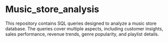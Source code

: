 # Music_store_analysis
This repository contains SQL queries designed to analyze a music store database. The queries cover multiple aspects, including customer insights, sales performance, revenue trends, genre popularity, and playlist details.
